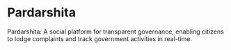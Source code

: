 # Pardarshita
Pardarshita: A social platform for transparent governance, enabling citizens to lodge complaints and track government activities in real-time.
